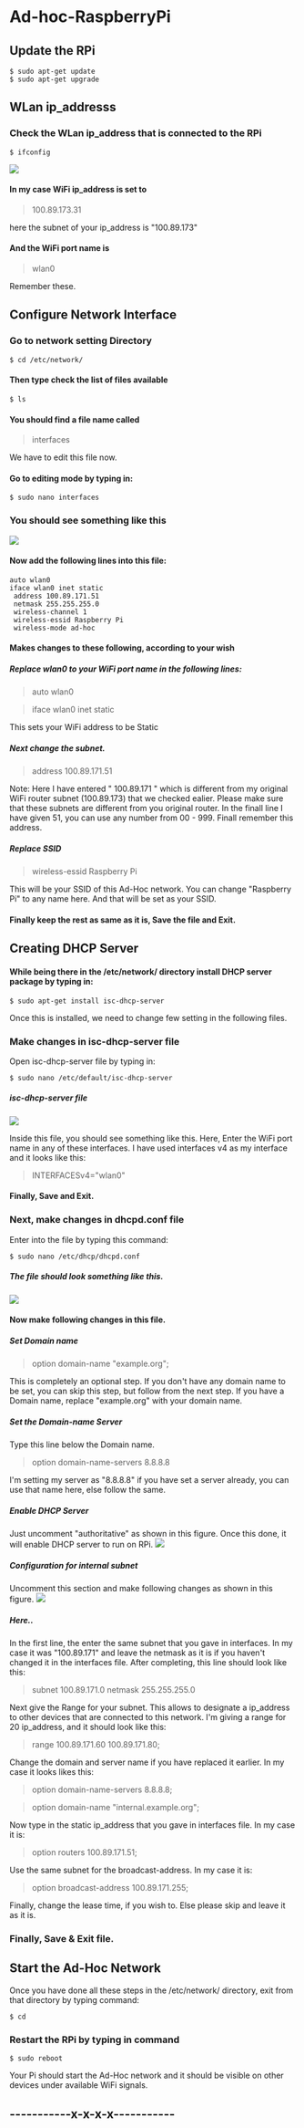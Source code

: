 # Ad-hoc-RaspberryPi

## Update the RPi
```shell
$ sudo apt-get update
$ sudo apt-get upgrade
```

## WLan ip_addresss
### Check the WLan ip_address that is connected to the RPi

```shell
$ ifconfig
```

<img src="https://github.com/AswathGI/Ad-hoc-RaspberryPi/blob/master/Screenshot%202020-06-22%20at%2015.04.02.png">

#### In my case WiFi ip_address is set to 
> 100.89.173.31

here the subnet of your ip_address is "100.89.173"

#### And the WiFi port name is 
> wlan0

Remember these. 

## Configure Network Interface

### Go to network setting Directory
```shell
$ cd /etc/network/
```
#### Then type check the list of files available
```shell
$ ls
```
#### You should find a file name called 
> interfaces

We have to edit this file now. 

#### Go to editing mode by typing in:
```shell
$ sudo nano interfaces
```
### You should see something like this
<img src="https://github.com/AswathGI/Ad-hoc-RaspberryPi/blob/master/Screenshot%202020-06-22%20at%2015.17.26.png">

#### Now add the following lines into this file: 
```shell
auto wlan0
iface wlan0 inet static
 address 100.89.171.51
 netmask 255.255.255.0
 wireless-channel 1
 wireless-essid Raspberry Pi
 wireless-mode ad-hoc
```

#### Makes changes to these following, according to your wish

##### Replace wlan0 to your WiFi port name in the following lines: 
> auto wlan0

> iface wlan0 inet static

This sets your WiFi address to be Static

##### Next change the subnet. 

> address 100.89.171.51


Note: Here I have entered " 100.89.171 " which is different from my original WiFi router subnet (100.89.173) that we checked ealier. Please make sure that these subnets are different from you original router. In the finall line I have given 51, you can use any number from 00 - 999. Finall remember this address. 

##### Replace SSID
> wireless-essid Raspberry Pi

This will be your SSID of this Ad-Hoc network. You can change "Raspberry Pi" to any name here. And that will be set as your SSID. 

#### Finally keep the rest as same as it is, Save the file and Exit. 


## Creating DHCP Server
#### While being there in the /etc/network/ directory install DHCP server package by typing in: 
```shell
$ sudo apt-get install isc-dhcp-server
```

Once this is installed, we need to change few setting in the following files. 

### Make changes in isc-dhcp-server file

Open isc-dhcp-server file by typing in: 
```shell
$ sudo nano /etc/default/isc-dhcp-server
```

##### isc-dhcp-server file
<img src="https://github.com/AswathGI/Ad-hoc-RaspberryPi/blob/master/Screenshot%202020-06-22%20at%2015.28.40.png" >

Inside this file, you should see something like this. 
Here, Enter the WiFi port name in any of these interfaces. 
I have used interfaces v4 as my interface and it looks like this: 
> INTERFACESv4="wlan0"

#### Finally, Save and Exit.

### Next, make changes in dhcpd.conf file

Enter into the file by typing this command: 
```shell
$ sudo nano /etc/dhcp/dhcpd.conf
```
##### The file should look something like this. 
<img src="https://github.com/AswathGI/Ad-hoc-RaspberryPi/blob/master/Screenshot%202020-06-25%20at%2001.06.30.png" >

#### Now make following changes in this file.
##### Set Domain name
> option domain-name "example.org";

This is completely an optional step. If you don't have any domain name to be set, you can skip this step, but follow from the next step.
If you have a Domain name, replace "example.org" with your domain name. 

##### Set the Domain-name Server
Type this line below the Domain name.
> option domain-name-servers 8.8.8.8

I'm setting my server as "8.8.8.8" if you have set a server already, you can use that name here, else follow the same.

##### Enable DHCP Server
Just uncomment "authoritative" as shown in this figure. Once this done, it will enable DHCP server to run on RPi.
<img src="https://github.com/AswathGI/Ad-hoc-RaspberryPi/blob/master/Screenshot%202020-06-22%20at%2015.31.33.png" >

##### Configuration for internal subnet
Uncomment this section and make following changes as shown in this figure. 
<img src="https://github.com/AswathGI/Ad-hoc-RaspberryPi/blob/master/Screenshot%202020-06-25%20at%2001.07.53.png" >
##### Here..
In the first line, the enter the same subnet that you gave in interfaces. In my case it was "100.89.171" and leave the netmask as it is if you haven't changed it in the interfaces file.
After completing, this line should look like this:
> subnet 100.89.171.0 netmask 255.255.255.0 

Next give the Range for your subnet. This allows to designate a ip_address to other devices that are connected to this network. 
I'm giving a range for 20 ip_address, and it should look like this: 
> range 100.89.171.60 100.89.171.80;

Change the domain and server name if you have replaced it earlier. 
In my case it looks likes this: 
> option domain-name-servers 8.8.8.8;

> option domain-name "internal.example.org";

Now type in the static ip_address that you gave in interfaces file.
In my case it is: 
> option routers 100.89.171.51;

Use the same subnet for the broadcast-address.
In my case it is: 
> option broadcast-address 100.89.171.255;

Finally, change the lease time, if you wish to. Else please skip and leave it as it is. 

### Finally, Save & Exit file. 

## Start the Ad-Hoc Network
Once you have done all these steps in the /etc/network/ directory, exit from that directory by typing command: 
```shell
$ cd
```
### Restart the RPi by typing in command
```shell
$ sudo reboot
```
Your Pi should start the Ad-Hoc network and it should be visible on other devices under available WiFi signals. 


##                   -----------x-x-x-x-----------
